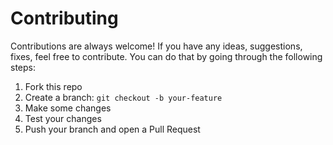 # Contributing

Contributions are always welcome! If you have any ideas, suggestions, fixes, feel free to contribute. You can do that by going through the following steps:

1. Fork this repo
2. Create a branch: `git checkout -b your-feature`
3. Make some changes
4. Test your changes
5. Push your branch and open a Pull Request
